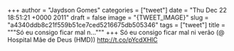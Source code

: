 
+++
author = "Jaydson Gomes"
categories = ["tweet"]
date = "Thu Dec 22 18:51:21 +0000 2011"
draft = false
image = "{TWEET_IMAGE}"
slug = "a4340ddb8c21f559b51ce7ced5216675db505346"
tags = ["tweet"]
title = """Só eu consigo ficar mal n..."""
+++
Só eu consigo ficar mal ni verão (@ Hospital Mãe de Deus (HMD)) http://t.co/pYcdXHlC
